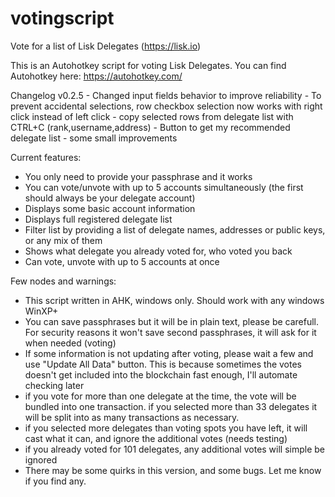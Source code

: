 # votingscript
Vote for a list of Lisk Delegates (https://lisk.io)

This is an Autohotkey script for voting Lisk Delegates.
You can find Autohotkey here: https://autohotkey.com/

Changelog
v0.2.5 
	- Changed input fields behavior to improve reliability
	- To prevent accidental selections, row checkbox selection now works with right click instead of left click
	- copy selected rows from delegate list with CTRL+C (rank,username,address) 
	- Button to get my recommended delegate list
	- some small improvements
	
Current features:

- You only need to provide your passphrase and it works
- You can vote/unvote with up to 5 accounts simultaneously (the first should always be your delegate account)
- Displays some basic account information
- Displays full registered delegate list
- Filter list by providing a list of delegate names, addresses or public keys, or any mix of them
- Shows what delegate you already voted for, who voted you back
- Can vote, unvote with up to 5 accounts  at once

Few nodes and warnings:
- This script written in AHK, windows only. Should work with any windows WinXP+
- You can save passphrases but it will be in plain text, please be carefull. For security reasons it won't save second passphrases, it will ask for it when needed (voting)
- If some information is not updating after voting, please wait a few and use "Update All Data" button. This is because sometimes the votes doesn't get included into the blockchain fast enough, I'll automate checking later
- if you vote for more than one delegate at the time, the vote will be bundled into one transaction. if you selected more than 33 delegates it will be split into as many transactions as necessary.
- if you selected more delegates than voting spots you have left, it will cast what it can, and ignore the additional votes (needs testing)
- if you already voted for 101 delegates, any additional votes will simple be ignored
- There may be some quirks in this version, and some bugs. Let me know if you find any.
